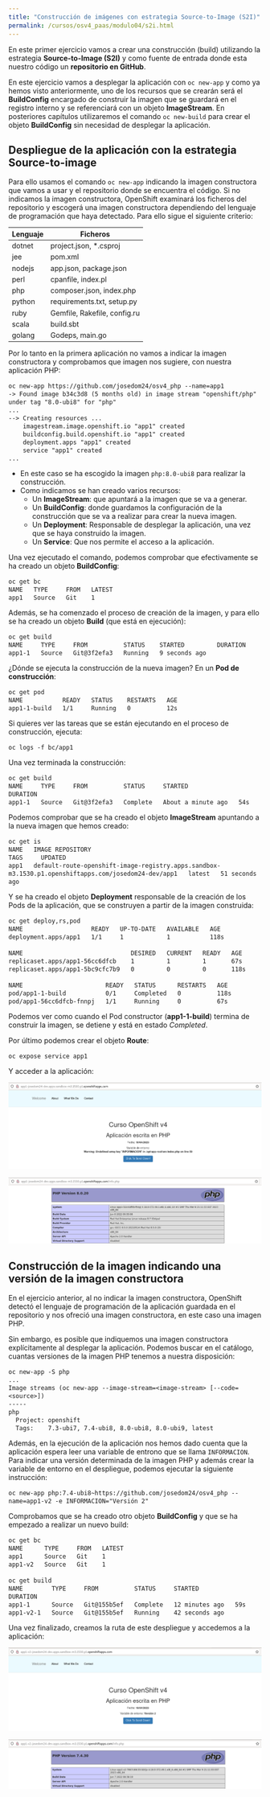```yaml
---
title: "Construcción de imágenes con estrategia Source-to-Image (S2I)"
permalink: /cursos/osv4_paas/modulo04/s2i.html
---
```


En este primer ejercicio vamos a crear una construcción (build) utilizando la estrategia **Source-to-Image (S2I)** y como fuente de entrada donde esta nuestro código un **repositorio en GitHub**. 

En este ejercicio vamos a desplegar la aplicación con `oc new-app` y como ya hemos visto anteriormente, uno de los recursos que se crearán será el **BuildConfig** encargado de construir la imagen que se guardará en el registro interno y se referenciará con un objeto **ImageStream**. En posteriores capítulos utilizaremos el comando `oc new-build` para crear el objeto **BuildConfig** sin necesidad de desplegar la aplicación.

## Despliegue de la aplicación con la estrategia Source-to-image

Para ello usamos el comando `oc new-app` indicando la imagen constructora que vamos a usar y el repositorio donde se encuentra el código. Si no indicamos la imagen constructora, OpenShift examinará los ficheros del repositorio y escogerá una imagen constructora dependiendo del lenguaje de programación que haya detectado. Para ello sigue el siguiente criterio:

|Lenguaje|Ficheros|
|--------|-----------|
|dotnet|project.json, *.csproj|
|jee|pom.xml|
|nodejs|app.json, package.json|
|perl|cpanfile, index.pl|
|php|composer.json, index.php|
|python|requirements.txt, setup.py|
|ruby|Gemfile, Rakefile, config.ru|
|scala|build.sbt|
|golang|Godeps, main.go|

Por lo tanto en la primera aplicación no vamos a indicar la imagen constructora y comprobamos que imagen nos sugiere, con nuestra aplicación PHP:

    oc new-app https://github.com/josedom24/osv4_php --name=app1
    -> Found image b34c3d8 (5 months old) in image stream "openshift/php" under tag "8.0-ubi8" for "php"
    ...
    --> Creating resources ...
        imagestream.image.openshift.io "app1" created
        buildconfig.build.openshift.io "app1" created
        deployment.apps "app1" created
        service "app1" created
    ...

* En este caso se ha escogido la imagen `php:8.0-ubi8` para realizar la construcción.
* Como indicamos se han creado varios recursos:
    * Un **ImageStream**: que apuntará a la imagen que se va a generar.
    * Un **BuildConfig**: donde guardamos la configuración de la construcción que se va a realizar para crear la nueva imagen.
    * Un **Deployment**: Responsable de desplegar la aplicación, una vez que se haya construido la imagen.
    * Un **Service**: Que nos permite el acceso a la aplicación.

Una vez ejecutado el comando, podemos comprobar que efectivamente se ha creado un objeto **BuildConfig**:

    oc get bc
    NAME   TYPE     FROM   LATEST
    app1   Source   Git    1

Además, se ha comenzado el proceso de creación de la imagen, y para ello se ha creado un objeto **Build** (que está en ejecución):

    oc get build
    NAME     TYPE     FROM          STATUS    STARTED         DURATION
    app1-1   Source   Git@3f2efa3   Running   9 seconds ago   

¿Dónde se ejecuta la construcción de la nueva imagen? En un **Pod de construcción**:

    oc get pod
    NAME           READY   STATUS    RESTARTS   AGE
    app1-1-build   1/1     Running   0          12s

Si quieres ver las tareas que se están ejecutando en el proceso de construcción, ejecuta:

    oc logs -f bc/app1

Una vez terminada la construcción:

    oc get build
    NAME     TYPE     FROM          STATUS     STARTED              DURATION
    app1-1   Source   Git@3f2efa3   Complete   About a minute ago   54s

Podemos comprobar que se ha creado el objeto **ImageStream** apuntando a la nueva imagen que hemos creado:

    oc get is
    NAME   IMAGE REPOSITORY                                                                                      TAGS     UPDATED
    app1   default-route-openshift-image-registry.apps.sandbox-m3.1530.p1.openshiftapps.com/josedom24-dev/app1   latest   51 seconds ago

Y se ha creado el objeto **Deployment** responsable de la creación de los Pods de la aplicación, que se construyen a partir de la imagen construida:

    oc get deploy,rs,pod
    NAME                   READY   UP-TO-DATE   AVAILABLE   AGE
    deployment.apps/app1   1/1     1            1           118s

    NAME                              DESIRED   CURRENT   READY   AGE
    replicaset.apps/app1-56cc6dfcb    1         1         1       67s
    replicaset.apps/app1-5bc9cfc7b9   0         0         0       118s

    NAME                       READY   STATUS      RESTARTS   AGE
    pod/app1-1-build           0/1     Completed   0          118s
    pod/app1-56cc6dfcb-fnnpj   1/1     Running     0          67s

Podemos ver como cuando el Pod constructor (**app1-1-build**) termina de construir la imagen, se detiene y está en estado *Completed*.

Por último podemos crear el objeto **Route**:

    oc expose service app1

Y acceder a la aplicación:

![app1](img/app1-1.png)

![app1](img/app1-2.png)

## Construcción de la imagen indicando una versión de la imagen constructora

En el ejercicio anterior, al no indicar la imagen constructora, OpenShift detectó el lenguaje de programación de la aplicación guardada en el repositorio y nos ofreció una imagen constructora, en este caso una imagen PHP.

Sin embargo, es posible que indiquemos una imagen constructora explícitamente al desplegar la aplicación. Podemos buscar en el catálogo, cuantas versiones de la imagen PHP tenemos a nuestra disposición:

    oc new-app -S php
    ...
    Image streams (oc new-app --image-stream=<image-stream> [--code=<source>])
    -----
    php
      Project: openshift
      Tags:    7.3-ubi7, 7.4-ubi8, 8.0-ubi8, 8.0-ubi9, latest

Además, en la ejecución de la aplicación nos hemos dado cuenta que la aplicación espera leer una variable de entrono que se llama `INFORMACION`. Para indicar una versión determinada de la imagen PHP y además crear la variable de entorno en el despliegue, podemos ejecutar la siguiente instrucción:

    oc new-app php:7.4-ubi8~https://github.com/josedom24/osv4_php --name=app1-v2 -e INFORMACION="Versión 2"

Comprobamos que se ha creado otro objeto **BuildConfig** y que se ha empezado a realizar un nuevo build:

    oc get bc
    NAME      TYPE     FROM   LATEST
    app1      Source   Git    1
    app1-v2   Source   Git    1

    oc get build
    NAME        TYPE     FROM          STATUS     STARTED          DURATION
    app1-1      Source   Git@155b5ef   Complete   12 minutes ago   59s
    app1-v2-1   Source   Git@155b5ef   Running    42 seconds ago   

Una vez finalizado, creamos la ruta de este despliegue y accedemos a la aplicación:

![app1](img/app1-v2-1.png)

![app1](img/app1-v2-2.png)